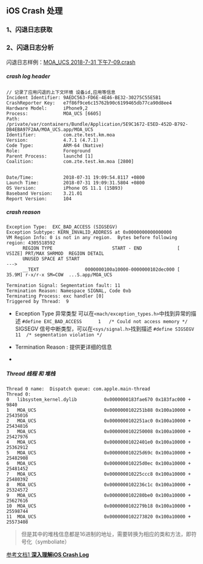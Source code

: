 ﻿## iOS Crash 处理

### 1、闪退日志获取

### 2、闪退日志分析

闪退日志样例：[MOA_UCS  2018-7-31 下午7-09.crash](MOA_UCS.crash)

##### crash log header
```
// 记录了应用闪退的上下文环境 设备id,应用等信息
Incident Identifier: 9AEDC563-FD6E-4E46-BE32-30275C55E5B1
CrashReporter Key:   e7f86f9ce6c15762b90c6199465db77ca90d8ee4
Hardware Model:      iPhone9,2
Process:             MOA_UCS [6605]
Path:                /private/var/containers/Bundle/Application/5E9C1672-E5ED-452D-B792-DB4EBA97F2AA/MOA_UCS.app/MOA_UCS
Identifier:          com.zte.test.km.moa
Version:             4.7.1 (4.7.1)
Code Type:           ARM-64 (Native)
Role:                Foreground
Parent Process:      launchd [1]
Coalition:           com.zte.test.km.moa [2800]


Date/Time:           2018-07-31 19:09:54.8117 +0800
Launch Time:         2018-07-31 19:09:31.5804 +0800
OS Version:          iPhone OS 11.1 (15B93)
Baseband Version:    3.21.01
Report Version:      104
```
##### crash reason

```
Exception Type:  EXC_BAD_ACCESS (SIGSEGV)
Exception Subtype: KERN_INVALID_ADDRESS at 0x0000000000000000
VM Region Info: 0 is not in any region.  Bytes before following region: 4305518592
      REGION TYPE                      START - END             [ VSIZE] PRT/MAX SHRMOD  REGION DETAIL
      UNUSED SPACE AT START
--->  
      __TEXT                 0000000100a10000-0000000102dec000 [ 35.9M] r-x/r-x SM=COW  ...S.app/MOA_UCS

Termination Signal: Segmentation fault: 11
Termination Reason: Namespace SIGNAL, Code 0xb
Terminating Process: exc handler [0]
Triggered by Thread:  9

```

 - Exception Type 异常类型
   可以在`<mach/exception_types.h>`中找到异常的描述
   `#define EXC_BAD_ACCESS		1	/* Could not access memory */`
   SIGSEGV 信号中断类型，可以在`<sys/signal.h>`找到描述
   `#define	SIGSEGV	11	/* segmentation violation */`
 
 - Termination Reason :
    提供更详细的信息
 - 
   
##### Thread 线程 和 堆栈

```
Thread 0 name:  Dispatch queue: com.apple.main-thread
Thread 0:
0   libsystem_kernel.dylib        	0x0000000183fae670 0x183fac000 + 9840
1   MOA_UCS                       	0x0000000102251b88 0x100a10000 + 25435016
2   MOA_UCS                       	0x0000000102251ac0 0x100a10000 + 25434816
3   MOA_UCS                       	0x0000000102250008 0x100a10000 + 25427976
4   MOA_UCS                       	0x00000001022401e0 0x100a10000 + 25362912
5   MOA_UCS                       	0x000000010225d69c 0x100a10000 + 25482908
6   MOA_UCS                       	0x000000010225d0ec 0x100a10000 + 25481452
7   MOA_UCS                       	0x000000010225ccc8 0x100a10000 + 25480392
8   MOA_UCS                       	0x0000000102236c1c 0x100a10000 + 25324572
9   MOA_UCS                       	0x0000000102280be0 0x100a10000 + 25627616
10  MOA_UCS                       	0x0000000102279b18 0x100a10000 + 25598744
11  MOA_UCS                       	0x0000000102273820 0x100a10000 + 25573408
```
> 但是其中的堆栈信息都是16进制的地址，需要转换为相应的类和方法，即符号化（symboliate）




[参考文档1 **深入理解iOS Crash Log**][1]


  [1]: https://blog.csdn.net/Hello_Hwc/article/details/80946318